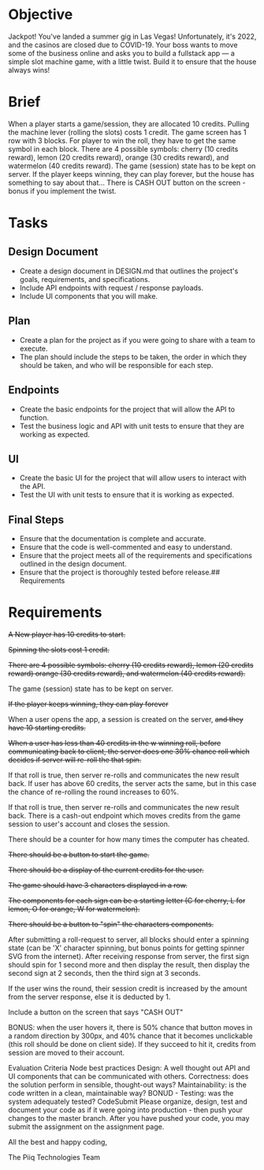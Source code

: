 # Objective

Jackpot! You've landed a summer gig in Las Vegas! Unfortunately, it's 2022, and the casinos are closed due to COVID-19. Your boss wants to move some of the business online and asks you to build a fullstack app — a simple slot machine game, with a little twist. Build it to ensure that the house always wins!

# Brief

When a player starts a game/session, they are allocated 10 credits. Pulling the machine lever (rolling the slots) costs 1 credit. The game screen has 1 row with 3 blocks. For player to win the roll, they have to get the same symbol in each block. There are 4 possible symbols: cherry (10 credits reward), lemon (20 credits reward), orange (30 credits reward), and watermelon (40 credits reward). The game (session) state has to be kept on server. If the player keeps winning, they can play forever, but the house has something to say about that... There is CASH OUT button on the screen - bonus if you implement the twist.

# Tasks

## Design Document

- Create a design document in DESIGN.md that outlines the project's goals, requirements, and specifications.
- Include API endpoints with request / response payloads.
- Include UI components that you will make.

## Plan

- Create a plan for the project as if you were going to share with a team to execute.
- The plan should include the steps to be taken, the order in which they should be taken, and who will be responsible for each step.

## Endpoints

- Create the basic endpoints for the project that will allow the API to function.
- Test the business logic and API with unit tests to ensure that they are working as expected.

## UI

- Create the basic UI for the project that will allow users to interact with the API.
- Test the UI with unit tests to ensure that it is working as expected.

## Final Steps

- Ensure that the documentation is complete and accurate.
- Ensure that the code is well-commented and easy to understand.
- Ensure that the project meets all of the requirements and specifications outlined in the design document.
- Ensure that the project is thoroughly tested before release.## Requirements



# Requirements

~~A New player has 10 credits to start.~~

~~Spinning the slots cost 1 credit.~~


~~There are 4 possible symbols: cherry (10 credits reward), lemon (20 credits reward) orange (30 credits reward), and watermelon (40 credits reward).~~


The game (session) state has to be kept on server.


~~If the player keeps winning, they can play forever~~


When a user opens the app, a session is created on the server, ~~and they have 10 starting credits.~~


~~When a user has less than 40 credits in the w winning roll, before communicating back to client, the server does one 30% chance roll which decides if server will re-roll the that spin.~~


If that roll is true, then server re-rolls and communicates the new result back.
If user has above 60 credits, the server acts the same, but in this case the chance of re-rolling the round increases to 60%.


If that roll is true, then server re-rolls and communicates the new result back.
There is a cash-out endpoint which moves credits from the game session to user's account and closes the session.


There should be a counter for how many times the computer has cheated.


~~There should be a button to start the game.~~


~~There should be a display of the current credits for the user.~~


~~The game should have 3 characters displayed in a row.~~


~~The components for each sign can be a starting letter (C for cherry, L for lemon, O for orange, W for watermelon).~~


~~There should be a button to "spin" the characters components.~~


After submitting a roll-request to server, all blocks should enter a spinning state (can be 'X' character spinning, but bonus points for getting spinner SVG from the internet).
After receiving response from server, the first sign should spin for 1 second more and then display the result, then display the second sign at 2 seconds, then the third sign at 3 seconds.


If the user wins the round, their session credit is increased by the amount from the server response, else it is deducted by 1.


Include a button on the screen that says "CASH OUT"


BONUS: when the user hovers it, there is 50% chance that button moves in a random direction by 300px, and 40% chance that it becomes unclickable (this roll should be done on client side). If they succeed to hit it, credits from session are moved to their account.


Evaluation Criteria
Node best practices
Design: A well thought out API and UI components that can be communicated with others.
Correctness: does the solution perform in sensible, thought-out ways?
Maintainability: is the code written in a clean, maintainable way?
BONUD - Testing: was the system adequately tested?
CodeSubmit
Please organize, design, test and document your code as if it were going into production - then push your changes to the master branch. After you have pushed your code, you may submit the assignment on the assignment page.

All the best and happy coding,

The Piiq Technologies Team
